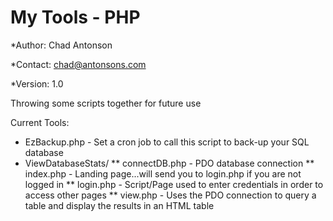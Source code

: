# My Tools - PHP
*Author: Chad Antonson

*Contact: chad@antonsons.com

*Version: 1.0

Throwing some scripts together for future use

Current Tools:
* EzBackup.php - Set a cron job to call this script to back-up your SQL database
* ViewDatabaseStats/
 ** connectDB.php - PDO database connection
 ** index.php - Landing page...will send you to login.php if you are not logged in
 ** login.php - Script/Page used to enter credentials in order to access other pages
 ** view.php - Uses the PDO connection to query a table and display the results in an HTML table